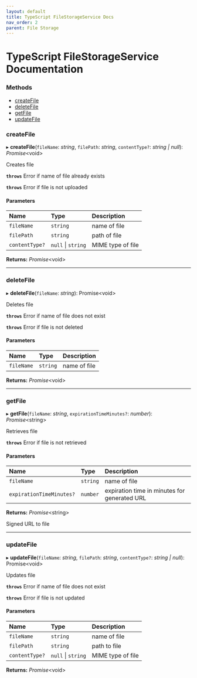 ```yaml
---
layout: default
title: TypeScript FileStorageService Docs
nav_order: 2
parent: File Storage
---
```


# TypeScript FileStorageService Documentation

### Methods

- [createFile](typescript-file-storage-service.md#createfile)
- [deleteFile](typescript-file-storage-service.md#deletefile)
- [getFile](typescript-file-storage-service.md#getfile)
- [updateFile](typescript-file-storage-service.md#updatefile)


### createFile

▸ **createFile**(`fileName`: *string*, `filePath`: *string*, `contentType?`: *string \| null*): *Promise*<void\>

Creates file

**`throws`** Error if name of file already exists

**`throws`** Error if file is not uploaded

#### Parameters

| Name | Type | Description |
| :------ | :------ | :------ |
| `fileName` | `string` | name of file |
| `filePath` | `string` | path of file |
| `contentType?` | ``null`` \| `string` | MIME type of file |

**Returns:** *Promise*<void\>

___

### deleteFile

▸ **deleteFile**(`fileName`: *string*): Promise<void\>

Deletes file

**`throws`** Error if name of file does not exist

**`throws`** Error if file is not deleted

#### Parameters

| Name | Type | Description |
| :------ | :------ | :------ |
| `fileName` | `string` | name of file |

**Returns:** *Promise*<void\>

___

### getFile

▸ **getFile**(`fileName`: *string*, `expirationTimeMinutes?`: *number*): *Promise*<string\>

Retrieves file

**`throws`** Error if file is not retrieved

#### Parameters

| Name | Type | Description |
| :------ | :------ | :------ |
| `fileName` | `string` | name of file |
| `expirationTimeMinutes?` | `number` | expiration time in minutes for generated URL |

**Returns:** *Promise*<string\>

Signed URL to file

___

### updateFile

▸ **updateFile**(`fileName`: *string*, `filePath`: *string*, `contentType?`: *string \| null*): Promise<void\>

Updates file

**`throws`** Error if name of file does not exist

**`throws`** Error if file is not updated

#### Parameters

| Name | Type | Description |
| :------ | :------ | :------ |
| `fileName` | `string` | name of file |
| `filePath` | `string` | path to file |
| `contentType?` | ``null`` \| `string` | MIME type of file |

**Returns:** *Promise*<void\>
